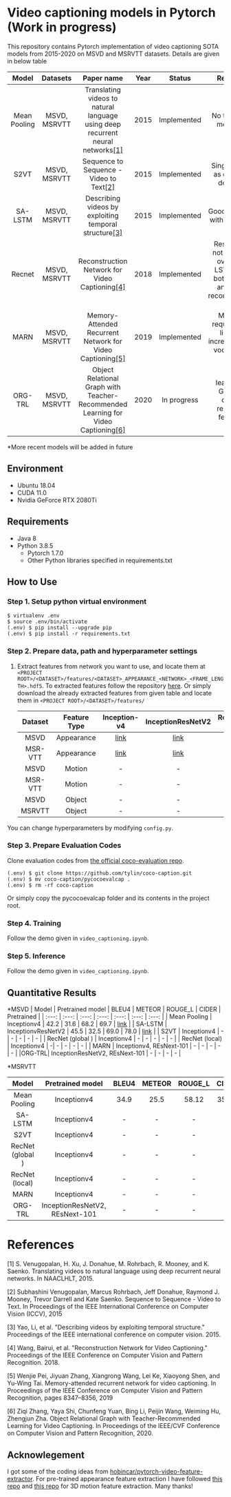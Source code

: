 # Video captioning models in Pytorch (Work in progress)
This repository contains Pytorch implementation of video captioning SOTA models from 2015-2020 on MSVD and MSRVTT datasets. Details are given in below table

 | Model | Datasets | Paper name | Year | Status | Remarks |
 | :---: | :---: | :---: | :---: |  :---: | :---: |
 | Mean Pooling | MSVD, MSRVTT | Translating videos to natural language using deep recurrent neural networks[[1]](#1) | 2015 | Implemented | No temporal modeling|
 | S2VT | MSVD, MSRVTT | Sequence to Sequence - Video to Text[[2]](#2) | 2015 | Implemented | Single LSTM as encoder decoder |
 | SA-LSTM | MSVD, MSRVTT | Describing videos by exploiting temporal structure[[3]](#3) | 2015 | Implemented | Good Baseline with attention | 
 | Recnet | MSVD, MSRVTT |  Reconstruction Network for Video Captioning[[4]](#4)  | 2018 | Implemented | Results did not improve over SA-LSTM with both global and local reconstruction loss |
 | MARN | MSVD, MSRVTT | Memory-Attended Recurrent Network for Video Captioning[[5]](#5) | 2019 | Implemented | Memory requirement linearly increases with vocabulary size |
 | ORG-TRL| MSVD, MSRVTT | Object Relational Graph with Teacher-Recommended Learning for Video Captioning[[6]](#6) | 2020 | In progress | leavarage GCN for object relational features |
 
 *More recent models will be added in future

## Environment
* Ubuntu 18.04
* CUDA 11.0
* Nvidia GeForce RTX 2080Ti

## Requirements 
* Java 8 
* Python 3.8.5
    * Pytorch 1.7.0
    * Other Python libraries specified in requirements.txt

## How to Use
 
### Step 1. Setup python virtual environment

```
$ virtualenv .env
$ source .env/bin/activate
(.env) $ pip install --upgrade pip
(.env) $ pip install -r requirements.txt
```
### Step 2. Prepare data, path and hyperparameter settings
1. Extract features from network you want to use, and locate them at `<PROJECT ROOT>/<DATASET>/features/<DATASET>_APPEARANCE_<NETWORK>_<FRAME_LENGTH>.hdf5`. To extracted features follow the repository [here](https://github.com/nasib104/video_feature_extraction). Or simply download the already extracted features from given table and locate them in `<PROJECT ROOT>/<DATASET>/features/`

   | Dataset | Feature Type | Inception-v4 | InceptionResNetV2 | ResNet-101 | REsNext-101 |
   | :---: | :---: |  :---: | :---: | :---: | :---: |
   | MSVD | Appearance | [link](https://www.dropbox.com/s/m8llhpvxpzge5jj/MSVD_APPEARANCE_INCEPTIONV4_28.hdf5?dl=0) | [link](https://www.dropbox.com/s/1podxw82gl1pavg/MSVD_APPEARANCE_INCEPTIONRESNETV2_28.hdf5?dl=0) | [link](https://www.dropbox.com/s/34ay6if4j2gfcgz/MSVD_APPEARANCE_RESNET101_28.hdf5?dl=0) | - |
   | MSR-VTT | Appearance | [link](https://www.dropbox.com/s/13k4rruu84a42va/MSRVTT_APPEARANCE_INCEPTIONV4_28.hdf5?dl=0) | [link](https://www.dropbox.com/s/j15hkyw4sy59cxp/MSRVTT_APPEARANCE_INCEPTIONRESNETV2_28.hdf5?dl=0) | [link](https://www.dropbox.com/s/yfwjps6cs0y8drm/MSRVTT_APPEARANCE_RESNET101_28.hdf5?dl=0) | - |
   | MSVD | Motion | - | - | - | [link](https://www.dropbox.com/s/1m7leypc6xgmb35/MSVD_MOTION_RESNEXT101.hdf5?dl=0) |
   | MSR-VTT | Motion | - | - | - | [link](https://www.dropbox.com/s/uxhflfyu7ngimvy/MSRVTT_MOTION_RESNEXT.hdf5?dl=0) |
   | MSVD | Object | - | - | [link](https://www.dropbox.com/s/5ro7mjqfs0kgb7r/MSVD_OBJECT_FASTERRCNN_R101FC2_28.hdf5?dl=0) | - |
   | MSRVTT | Object | - | - | [link](https://www.dropbox.com/s/xtticyqn5tphgoq/MSRVTT_OBJECT_FASTERRCNN_R101FC2_28.hdf5?dl=0) | - |

You can change hyperparameters by modifying `config.py`.

### Step 3. Prepare Evaluation Codes
Clone evaluation codes from [the official coco-evaluation repo](https://github.com/tylin/coco-caption).

   ```
   (.env) $ git clone https://github.com/tylin/coco-caption.git
   (.env) $ mv coco-caption/pycocoevalcap .
   (.env) $ rm -rf coco-caption
   ```
   Or simply copy the pycocoevalcap folder and its contents in the project root.

### Step 4. Training
Follow the demo given in `video_captioning.ipynb`.

### Step 5. Inference
Follow the demo given in `video_captioning.ipynb`.

## Quantitative Results

*MSVD
 | Model | Pretrained model | BLEU4 | METEOR | ROUGE_L | CIDER | Pretrained |
 | :---: | :---: | :---: | :---: | :---: | :---: | :---: |
 | Mean Pooling | Inceptionv4 | 42.2 | 31.6 | 68.2 | 69.7 | [link](https://drive.google.com/file/d/1Oj5yMIKnU5obe0UXTknvX9S70CFVH7nz/view?usp=sharing) |
 | SA-LSTM | InceptionvResNetV2 | 45.5 | 32.5 | 69.0 | 78.0 | [link](https://www.dropbox.com/s/bs6mepcv8oucnfb/sa_lstm_msvd.pt?dl=0) |
 | S2VT | Inceptionv4 | - | - | - | - | - |
 | RecNet (global ) | Inceptionv4 | - | - | - | - | - |
 | RecNet (local) | Inceptionv4 | -| - | - | - | - |
 | MARN | Inceptionv4, REsNext-101 | - | - | - | - | - |
 |ORG-TRL| InceptionResNetV2, REsNext-101 | - | - | - | - | 
 
 *MSRVTT
 
 | Model | Pretrained model | BLEU4 | METEOR | ROUGE_L | CIDER | Pretrained |
 | :---: | :---: | :---: | :---: | :---: | :---: | :---: |
 | Mean Pooling | Inceptionv4 | 34.9 | 25.5 | 58.12 | 35.76 | [link](https://drive.google.com/file/d/1YhBkQnR4MXWhmHRufXmNULSDzWhJdbL3/view?usp=sharing) |
 | SA-LSTM | Inceptionv4 | - | - | - | - | - |
 | S2VT | Inceptionv4 | - | - | - | - | - |
 | RecNet (global ) | Inceptionv4 | - | - | - | - | - |
 | RecNet (local) | Inceptionv4 | -| - | - | - | - |
 | MARN | Inceptionv4 | - | - | - | - | - |
 |ORG-TRL| InceptionResNetV2, REsNext-101 | - | - | - | - | 

# References
<a id="1">[1]</a>
S. Venugopalan, H. Xu, J. Donahue, M. Rohrbach,
R. Mooney, and K. Saenko. Translating videos to natural
language using deep recurrent neural networks. In NAACLHLT, 2015.

<a id = "2">[2]</a>
Subhashini Venugopalan, Marcus Rohrbach, Jeff Donahue, Raymond J. Mooney, 
Trevor Darrell and Kate Saenko. Sequence to Sequence - Video to Text. In Proceedings of the IEEE International Conference on Computer Vision (ICCV), 2015

<a id = "3">[3]</a>
Yao, Li, et al. "Describing videos by exploiting temporal structure." Proceedings of the IEEE international conference on computer vision. 2015.

<a id = "4">[4]</a>
Wang, Bairui, et al. "Reconstruction Network for Video Captioning." Proceedings of the IEEE Conference on Computer Vision and Pattern Recognition. 2018.

<a id = "5">[5]</a>
Wenjie Pei, Jiyuan Zhang, Xiangrong Wang, Lei Ke, Xiaoyong Shen, and Yu-Wing Tai. Memory-attended recurrent network for video captioning. In Proceedings of the IEEE Conference on Computer Vision and Pattern Recognition, pages 8347–8356, 2019

<a id = "6">[6]</a>
Ziqi Zhang, Yaya Shi, Chunfeng Yuan, Bing Li, Peijin Wang, Weiming Hu, Zhengjun Zha. Object Relational Graph with Teacher-Recommended Learning for Video Captioning. In Proceedings of the IEEE/CVF Conference on Computer Vision and Pattern Recognition, 2020.

## Acknowlegement

I got some of the coding ideas from
[hobincar/pytorch-video-feature-extractor](https://github.com/hobincar/pytorch-video-feature-extractor). For pre-trained appearance feature extraction I have followed [this repo](https://github.com/Cadene/pretrained-models.pytorch) and [this repo](https://github.com/kenshohara/video-classification-3d-cnn-pytorch) for 3D motion feature extraction. Many thanks!
